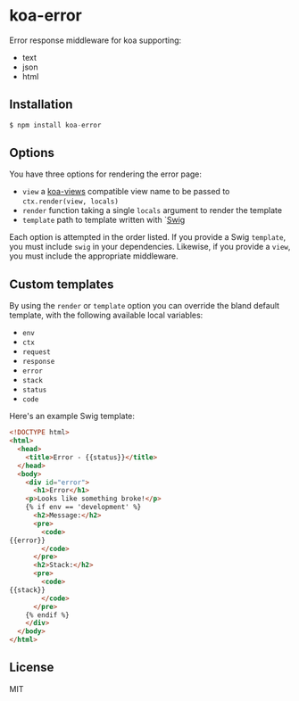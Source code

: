 # koa-error

  Error response middleware for koa supporting:

- text
- json
- html

## Installation

```js
$ npm install koa-error
```

## Options

You have three options for rendering the error page:

 - `view` a [koa-views](https://github.com/queckezz/koa-views) compatible view
   name to be passed to `ctx.render(view, locals)`
 - `render` function taking a single `locals` argument to render the template
 - `template` path to template written with
   `[Swig](http://paularmstrong.github.io/swig/) 

Each option is attempted in the order listed. If you provide a Swig `template`,
you must include `swig` in your dependencies. Likewise, if you provide a
`view`, you must include the appropriate middleware.

## Custom templates

  By using the `render` or `template` option you can override the bland default
  template, with the following available local variables:

  - `env`
  - `ctx`
  - `request`
  - `response`
  - `error`
  - `stack`
  - `status`
  - `code`

Here's an example Swig template:

```html
<!DOCTYPE html>
<html>
  <head>
    <title>Error - {{status}}</title>
  </head>
  <body>
    <div id="error">
      <h1>Error</h1>
    <p>Looks like something broke!</p>
    {% if env == 'development' %}
      <h2>Message:</h2>
      <pre>
        <code>
{{error}}
        </code>
      </pre>
      <h2>Stack:</h2>
      <pre>
        <code>
{{stack}}
        </code>
      </pre>
    {% endif %}
    </div>
  </body>
</html>
```

## License

  MIT
